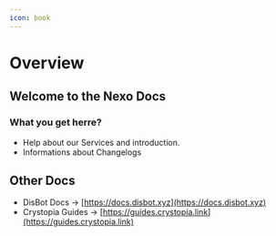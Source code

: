```yaml
---
icon: book
---
```


# Overview

## Welcome to the Nexo Docs



### What you get herre?

* Help about our Services and introduction.
* Informations about Changelogs

## Other Docs

* DisBot Docs -> [https://docs.disbot.xyz](https://docs.disbot.xyz)
* Crystopia Guides -> [https://guides.crystopia.link](https://guides.crystopia.link)
